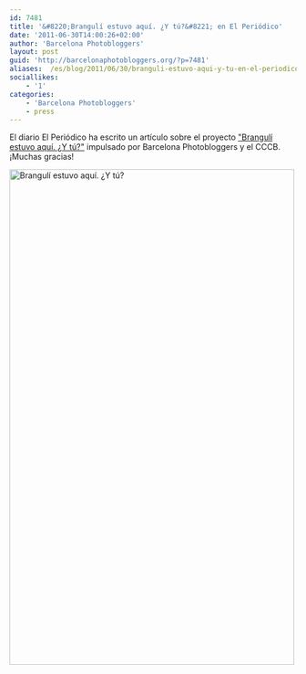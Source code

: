 ```yaml
---
id: 7481
title: '&#8220;Brangulí estuvo aquí. ¿Y tú?&#8221; en El Periódico'
date: '2011-06-30T14:00:26+02:00'
author: 'Barcelona Photobloggers'
layout: post
guid: 'http://barcelonaphotobloggers.org/?p=7481'
aliases:  /es/blog/2011/06/30/branguli-estuvo-aqui-y-tu-en-el-periodico/
sociallikes:
    - '1'
categories:
    - 'Barcelona Photobloggers'
    - press
---
```


El diario El Periódico ha escrito un artículo sobre el proyecto <a href="http://barcelonaphotobloggers.org/2011/06/29/branguli-estuvo-aqui-y-tu/">"Brangulí estuvo aquí. ¿Y tú?"</a> impulsado por Barcelona Photobloggers y el CCCB. ¡Muchas gracias!

<img src="/uploads/2011/06/brangulivaseraqui.jpg" alt="Brangulí estuvo aquí. ¿Y tú?" width="500" height="868" class="alignnone size-full wp-image-7482">